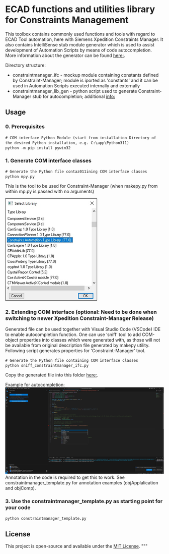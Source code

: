 # ECAD functions and utilities library for Constraints Management

This toolbox contains commonly used functions and tools with regard to ECAD Tool automation, here with Siemens Xpedition Constraints Manager.
It also contains IntelliSense stub module generator which is used to assist development of Automation Scripts by means of code autocompletion.
More information about the generator can be found [here:](./constraintmanager_lib_gen/README.md).

Directory structure:

* constraintmanager_ifc - mockup module containing constants defined by Constraint-Manager; module is iported as 'constants' and it can be used in Automation Scripts executed internally and externally 
* constraintmanager_lib_gen - python script used to generate Constraint-Manager stub for autocompletion; additional [info:](./constraintmanager_lib_gen/README.md) 

## Usage

### 0. Prerequisites
```
# COM interface Python Module (start from installation Directory of the desired Python installation, e.g. C:\app\Python311)
python -m pip install pywin32
```
### 1. Generate COM interface classes
```
# Generate the Python file contaz011ining COM interface classes
python mpy.py
```
This is the tool to be used for Constraint-Manager (when makepy.py from within mp.py is passed with no arguments)

![Constraint-Manager](images/COM-Library-Xpedition-Constraint-Manager.jpg)

### 2. Extending COM interface (optional: Need to be done when switching to newer Xpedition Constraint-Manager Release)

Generated file can be used together with Visual Studio Code (VSCode) IDE to enable autocompletion function.
One can use ‘sniff’ tool to add COM-object properties into classes which were generated with, as those will not be available from 
original description file generated by makepy utility. Following script generates properties for ‘Constraint-Manager’ tool.

```
# Generate the Python file containing COM interface classes
python sniff_constraintmanager_ifc.py 
```
Copy the generated file into this folder [here:](./constraintmanager_ifc.py).

Example for autocompletion:
![autocompletion](images/VSCode_autocompletion_example.JPG)
Annotation in the code is required to get this to work. See constraintmanager_template.py for annotation examples (objApplalication and objComp).

### 3. Use the constraintmanager_template.py as starting point for your code
```
python constraintmanager_template.py
```

## License

This project is open-source and available under the [MIT License](LICENSE).
"""


